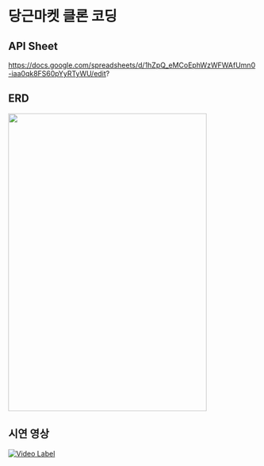# 당근마켓 클론 코딩

## API Sheet
https://docs.google.com/spreadsheets/d/1hZpQ_eMCoEphWzWFWAfUmn0-iaa0qk8FS60pYyRTyWU/edit?

## ERD
<img src="https://user-images.githubusercontent.com/90203250/210061562-a75a8f16-75fa-4a1d-8485-756967d1c3f4.png" width="400" height="600">

## 시연 영상
[![Video Label](https://user-images.githubusercontent.com/90203250/210062285-30c6504f-7d06-4767-9733-861210e1a1ad.png)](usp=sharinghttps://drive.google.com/file/d/1HhsnD3yYA3V_ClsvYKpHbHe4UOE9S7zw/view?usp=share_link)
   

